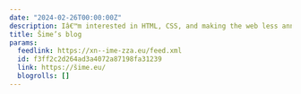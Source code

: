 ```yaml
---
date: "2024-02-26T00:00:00Z"
description: Iâ€™m interested in HTML, CSS, and making the web less annoying
title: Šime’s blog
params:
  feedlink: https://xn--ime-zza.eu/feed.xml
  id: f3ff2c2d264ad3a4072a87198fa31239
  link: https://šime.eu/
  blogrolls: []
---
```

